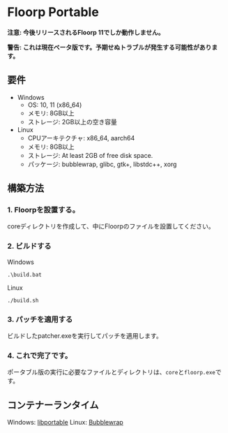# Floorp Portable

**注意: 今後リリースされるFloorp 11でしか動作しません。**

**警告: これは現在ベータ版です。予期せぬトラブルが発生する可能性があります。**


## 要件
* Windows
  * OS: 10, 11 (x86_64)
  * メモリ: 8GB以上
  * ストレージ: 2GB以上の空き容量
* Linux
  * CPUアーキテクチャ: x86_64, aarch64
  * メモリ: 8GB以上
  * ストレージ: At least 2GB of free disk space.
  * パッケージ: bubblewrap, glibc, gtk+, libstdc++, xorg


## 構築方法
### 1. Floorpを設置する。
coreディレクトリを作成して、中にFloorpのファイルを設置してください。

### 2. ビルドする
Windows
```
.\build.bat
```
Linux
```
./build.sh
```

### 3. パッチを適用する
ビルドしたpatcher.exeを実行してパッチを適用します。

### 4. これで完了です。
ポータブル版の実行に必要なファイルとディレクトリは、`core`と`floorp.exe`です。


## コンテナーランタイム
Windows: [libportable](https://github.com/adonais/libportable)
Linux: [Bubblewrap](https://github.com/containers/bubblewrap)
